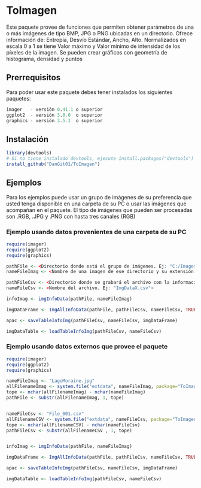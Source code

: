 # ToImagen

Este paquete provee de funciones que permiten obtener parámetros de una o más imágenes de tipo BMP, JPG o PNG ubicadas en un directorio.
Ofrece información de: Entropía, Desvío Estándar, Ancho, Alto.
Normalizados en escala 0 a 1 se tiene Valor máximo y Valor mínimo de intensidad de los píxeles de la imagen.
Se pueden crear gráficos con geometría de histograma, densidad y puntos


## Prerrequisitos

Para poder usar este paquete debes tener instalados los siguientes paquetes:
```r
imager   - versión 0.41.1 o superior
ggplot2  - versión 3.0.0  o superior
graphics - versión 3.5.1  o superior

```

## Instalación
```r
library(devtools)
# Si no tiene instalado devtools, ejecute install.packages("devtools")
install_github("DanGit01/ToImagen")

```


## Ejemplos
Para los ejemplos puede usar un grupo de imágenes de su preferencia que usted tenga disponible en una carpeta de su PC o usar las imágenes que acompañan en el paquete.
El tipo de imágenes que pueden ser procesadas son .RGB, .JPG y .PNG con hasta tres canales (RGB)

### Ejemplo usando datos provenientes de una carpeta de su PC

```r
require(imager) 
require(ggplot2)
require(graphics)

pathFile <- <Directorio donde está el grupo de imágenes. Ej: "C:/Images">
nameFileImag <- <Nombre de una imagen de ese directorio y su extensión. Ej: "Nube.jpg">

pathFileCsv <- <Directorio donde se grabará el archivo con la información. Ej: "C:/scv">
nameFileCsv <- <Nombre del archivo. Ej: "ImgDataX.csv">

infoImag <- imgInfoData(pathFile, nameFileImag)

imgDataFrame <- ImgAllInfoData(pathFile, pathFileCsv, nameFileCsv, TRUE, TRUE)

apac <- saveTableInfoImg(pathFileCsv, nameFileCsv, imgDataFrame)

imgDataTable <- loadTableInfoImg(pathFileCsv, nameFileCsv)

```

### Ejemplo usando datos externos que provee el paquete

```r
require(imager) 
require(ggplot2)
require(graphics)

nameFileImag <- "LagoMoraine.jpg"
allFilenameImag <- system.file("extdata", nameFileImag, package="ToImagen", mustWork = TRUE)
tope <- nchar(allFilenameImag) - nchar(nameFileImag)
pathFile <- substr(allFilenameImag, 1, tope)


nameFileCsv <- "File_001.csv"
allFilenameCSV <- system.file("extdata", nameFileCsv, package="ToImagen", mustWork = TRUE)
tope <- nchar(allFilenameCSV) - nchar(nameFileCsv)
pathFileCsv <- substr(allFilenameCSV , 1, tope)


infoImag <- imgInfoData(pathFile, nameFileImag)

imgDataFrame <- ImgAllInfoData(pathFile, pathFileCsv, nameFileCsv, TRUE, TRUE)

apac <- saveTableInfoImg(pathFileCsv, nameFileCsv, imgDataFrame)

imgDataTable <- loadTableInfoImg(pathFileCsv, nameFileCsv)

```
